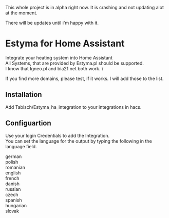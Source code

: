 This whole project is in alpha right now.
It is crashing and not updating alot at the moment.

There will be updates until i'm happy with it.

# Estyma for Home Assistant

Integrate your heating system into Home Assistant \
All Systems, that are provided by Estyma.pl should be supported. \
I know that Igneo.pl and bia21.net both work. \

If you find more domains, please test, if it works.
I will add those to the list.

## Installation

Add Tabisch/Estyma_ha_integration to your integrations in hacs.

## Configuartion

Use your login Credentials to add the Integration. \
You can set the language for the output by typing the following in the language field.

german \
polish \
romanian \
english \
french \
danish \
russian \
czech \
spanish \
hungarian \
slovak
